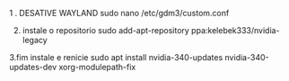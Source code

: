 1 . DESATIVE WAYLAND
sudo nano /etc/gdm3/custom.conf




2. instale o repositorio 
sudo add-apt-repository ppa:kelebek333/nvidia-legacy





3.fim instale e renicie
sudo apt install nvidia-340-updates nvidia-340-updates-dev xorg-modulepath-fix
